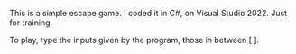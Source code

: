 This is a simple escape game. I coded it in C#, on Visual Studio 2022. Just for training.

To play, type the inputs given by the program, those in between [ ].
